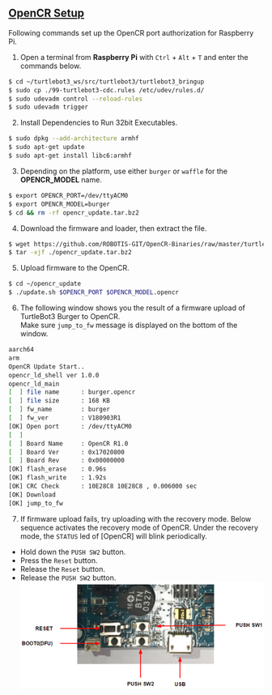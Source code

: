 
## [OpenCR Setup](#opencr-setup)

Following commands set up the OpenCR port authorization for Raspberry Pi.

1. Open a terminal from **Raspberry Pi** with `Ctrl` + `Alt` + `T` and enter the commands below.
  ```bash
$ cd ~/turtlebot3_ws/src/turtlebot3/turtlebot3_bringup 
$ sudo cp ./99-turtlebot3-cdc.rules /etc/udev/rules.d/ 
$ sudo udevadm control --reload-rules 
$ sudo udevadm trigger
  ```

2. Install Dependencies to Run 32bit Executables.
  ```bash
$ sudo dpkg --add-architecture armhf
$ sudo apt-get update
$ sudo apt-get install libc6:armhf
  ```

3. Depending on the platform, use either `burger` or `waffle` for the **OPENCR_MODEL** name.
  ```bash
$ export OPENCR_PORT=/dev/ttyACM0
$ export OPENCR_MODEL=burger
$ cd && rm -rf opencr_update.tar.bz2
  ```

4. Download the firmware and loader, then extract the file.
  ```bash
$ wget https://github.com/ROBOTIS-GIT/OpenCR-Binaries/raw/master/turtlebot3/ROS2/latest/opencr_update.tar.bz2
$ tar -xjf ./opencr_update.tar.bz2
  ```

5. Upload firmware to the OpenCR.
  ```bash
$ cd ~/opencr_update
$ ./update.sh $OPENCR_PORT $OPENCR_MODEL.opencr
  ```

6. The following window shows you the result of a firmware upload of TurtleBot3 Burger to OpenCR.  
  Make sure `jump_to_fw` message is displayed on the bottom of the window. 
  ```bash
aarch64
arm
OpenCR Update Start..
opencr_ld_shell ver 1.0.0
opencr_ld_main
[  ] file name   	: burger.opencr
[  ] file size   	: 168 KB
[  ] fw_name     	: burger
[  ] fw_ver      	: V180903R1
[OK] Open port   	: /dev/ttyACM0
[  ]
[  ] Board Name  	: OpenCR R1.0
[  ] Board Ver   	: 0x17020800
[  ] Board Rev   	: 0x00000000
[OK] flash_erase 	: 0.96s
[OK] flash_write 	: 1.92s
[OK] CRC Check   	: 10E28C8 10E28C8 , 0.006000 sec
[OK] Download
[OK] jump_to_fw
  ```

7. If firmware upload fails, try uploading with the recovery mode. Below sequence activates the recovery mode of OpenCR. Under the recovery mode, the `STATUS` led of [OpenCR] will blink periodically.
  - Hold down the `PUSH SW2` button.
  - Press the `Reset` button.
  - Release the `Reset` button.
  - Release the `PUSH SW2` button.
  ![](/assets/images/parts/controller/opencr10/bootloader_19.png)
